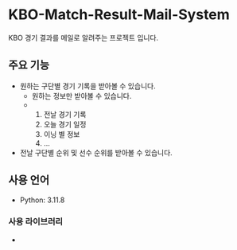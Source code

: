 # KBO-Match-Result-Mail-System
KBO 경기 결과를 메일로 알려주는 프로젝트 입니다.

## 주요 기능
- 원하는 구단별 경기 기록을 받아볼 수 있습니다.
  - 원하는 정보만 받아볼 수 있습니다.
  - 1. 전날 경기 기록
    2. 오늘 경기 일정
    3. 이닝 별 정보
    4. ...
- 전날 구단별 순위 및 선수 순위를 받아볼 수 있습니다. 


## 사용 언어
- Python: 3.11.8

### 사용 라이브러리
- 
